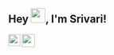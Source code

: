 ## Hey <img src="https://github.com/TheDudeThatCode/TheDudeThatCode/blob/master/Assets/Hi.gif" width="29px">, I'm Srivari!

<a href="https://www.linkedin.com/in/srivari-chettiyar-034a5218b/">
  <img align="left" width="24px" src="https://cdn.jsdelivr.net/npm/simple-icons@v3/icons/linkedin.svg"  />
</a>

<a href="mailto:srivari07@cgmail.com">
  <img align="left" width="26px" src="https://cdn.jsdelivr.net/npm/simple-icons@v3/icons/gmail.svg" />
</a>

<br />
